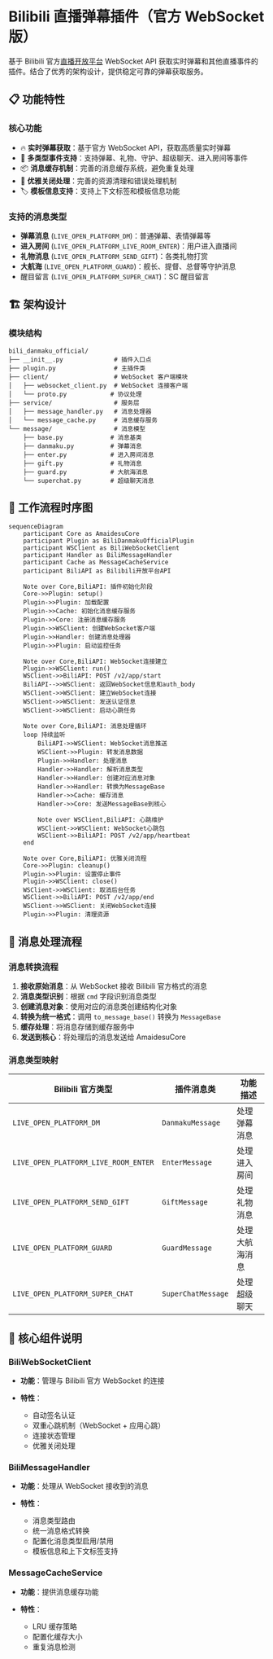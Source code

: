 # Bilibili 直播弹幕插件（官方 WebSocket 版）

基于 Bilibili 官方[直播开放平台](https://open-live.bilibili.com/document) WebSocket API 获取实时弹幕和其他直播事件的插件。结合了优秀的架构设计，提供稳定可靠的弹幕获取服务。

## 📋 功能特性

### 核心功能

- 🔥 **实时弹幕获取**：基于官方 WebSocket API，获取高质量实时弹幕
- 🎁 **多类型事件支持**：支持弹幕、礼物、守护、超级聊天、进入房间等事件
- 📦 **消息缓存机制**：完善的消息缓存系统，避免重复处理
- 🔄 **优雅关闭处理**：完善的资源清理和错误处理机制
- 🏷️ **模板信息支持**：支持上下文标签和模板信息功能

### 支持的消息类型

- **弹幕消息** (`LIVE_OPEN_PLATFORM_DM`)：普通弹幕、表情弹幕等
- **进入房间** (`LIVE_OPEN_PLATFORM_LIVE_ROOM_ENTER`)：用户进入直播间
- **礼物消息** (`LIVE_OPEN_PLATFORM_SEND_GIFT`)：各类礼物打赏
- **大航海** (`LIVE_OPEN_PLATFORM_GUARD`)：舰长、提督、总督等守护消息
- 醒目留言 (`LIVE_OPEN_PLATFORM_SUPER_CHAT`)：SC 醒目留言

## 🏗️ 架构设计

### 模块结构

````
bili_danmaku_official/
├── __init__.py              # 插件入口点
├── plugin.py                # 主插件类
├── client/                  # WebSocket 客户端模块
│   ├── websocket_client.py  # WebSocket 连接客户端
│   └── proto.py            # 协议处理
├── service/                 # 服务层
│   ├── message_handler.py   # 消息处理器
│   └── message_cache.py     # 消息缓存服务
└── message/                 # 消息模型
    ├── base.py             # 消息基类
    ├── danmaku.py          # 弹幕消息
    ├── enter.py            # 进入房间消息
    ├── gift.py             # 礼物消息
    ├── guard.py            # 大航海消息
    └── superchat.py        # 超级聊天消息
````

## 🔄 工作流程时序图

```mermaid
sequenceDiagram
    participant Core as AmaidesuCore
    participant Plugin as BiliDanmakuOfficialPlugin
    participant WSClient as BiliWebSocketClient
    participant Handler as BiliMessageHandler
    participant Cache as MessageCacheService
    participant BiliAPI as Bilibili开放平台API

    Note over Core,BiliAPI: 插件初始化阶段
    Core->>Plugin: setup()
    Plugin->>Plugin: 加载配置
    Plugin->>Cache: 初始化消息缓存服务
    Plugin->>Core: 注册消息缓存服务
    Plugin->>WSClient: 创建WebSocket客户端
    Plugin->>Handler: 创建消息处理器
    Plugin->>Plugin: 启动监控任务

    Note over Core,BiliAPI: WebSocket连接建立
    Plugin->>WSClient: run()
    WSClient->>BiliAPI: POST /v2/app/start
    BiliAPI-->>WSClient: 返回WebSocket信息和auth_body
    WSClient->>WSClient: 建立WebSocket连接
    WSClient->>WSClient: 发送认证信息
    WSClient->>WSClient: 启动心跳任务

    Note over Core,BiliAPI: 消息处理循环
    loop 持续监听
        BiliAPI->>WSClient: WebSocket消息推送
        WSClient->>Plugin: 转发消息数据
        Plugin->>Handler: 处理消息
        Handler->>Handler: 解析消息类型
        Handler->>Handler: 创建对应消息对象
        Handler->>Handler: 转换为MessageBase
        Handler->>Cache: 缓存消息
        Handler->>Core: 发送MessageBase到核心
        
        Note over WSClient,BiliAPI: 心跳维护
        WSClient->>WSClient: WebSocket心跳包
        WSClient->>BiliAPI: POST /v2/app/heartbeat
    end

    Note over Core,BiliAPI: 优雅关闭流程
    Core->>Plugin: cleanup()
    Plugin->>Plugin: 设置停止事件
    Plugin->>WSClient: close()
    WSClient->>WSClient: 取消后台任务
    WSClient->>BiliAPI: POST /v2/app/end
    WSClient->>WSClient: 关闭WebSocket连接
    Plugin->>Plugin: 清理资源
```

## 📨 消息处理流程

### 消息转换流程

1. **接收原始消息**：从 WebSocket 接收 Bilibili 官方格式的消息
2. **消息类型识别**：根据 `cmd` 字段识别消息类型
3. **创建消息对象**：使用对应的消息类创建结构化对象
4. **转换为统一格式**：调用 `to_message_base()` 转换为 `MessageBase`
5. **缓存处理**：将消息存储到缓存服务中
6. **发送到核心**：将处理后的消息发送给 AmaidesuCore

### 消息类型映射

| Bilibili 官方类型                    | 插件消息类         | 功能描述       |
| ------------------------------------ | ------------------ | -------------- |
| `LIVE_OPEN_PLATFORM_DM`              | `DanmakuMessage`   | 处理弹幕消息   |
| `LIVE_OPEN_PLATFORM_LIVE_ROOM_ENTER` | `EnterMessage`     | 处理进入房间   |
| `LIVE_OPEN_PLATFORM_SEND_GIFT`       | `GiftMessage`      | 处理礼物消息   |
| `LIVE_OPEN_PLATFORM_GUARD`           | `GuardMessage`     | 处理大航海消息 |
| `LIVE_OPEN_PLATFORM_SUPER_CHAT`      | `SuperChatMessage` | 处理超级聊天   |

## 🔧 核心组件说明

### BiliWebSocketClient

- **功能**：管理与 Bilibili 官方 WebSocket 的连接
- **特性**：

  - 自动签名认证
  - 双重心跳机制（WebSocket + 应用心跳）
  - 连接状态管理
  - 优雅关闭处理


### BiliMessageHandler

- **功能**：处理从 WebSocket 接收到的消息
- **特性**：

  - 消息类型路由
  - 统一消息格式转换
  - 配置化消息类型启用/禁用
  - 模板信息和上下文标签支持


### MessageCacheService

- **功能**：提供消息缓存功能
- **特性**：

  - LRU 缓存策略
  - 配置化缓存大小
  - 重复消息检测
